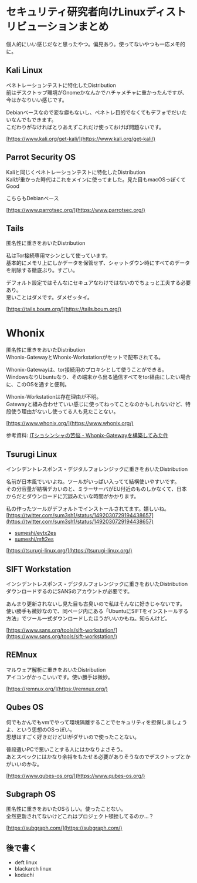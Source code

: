 # セキュリティ研究者向けLinuxディストリビューションまとめ
個人的にいい感じだなと思ったやつ。偏見あり。使ってないやつも一応メモ的に。

## Kali Linux
ペネトレーションテストに特化したDistribution  
前はデスクトップ環境がGnomeかなんかでハチャメチャに重かったんですが、今はかなりいい感じです。

Debianベースなので変な癖もないし、ペネトレ目的でなくてもデフォでだいたいなんでもできます。  
こだわりがなければとりあえずこれだけ使っておけば問題ないです。

[https://www.kali.org/get-kali/](https://www.kali.org/get-kali/)


## Parrot Security OS
Kaliと同じくペネトレーションテストに特化したDistribution  
Kaliが重かった時代はこれをメインに使ってました。見た目もmacOSっぽくてGood

こちらもDebianベース

[https://www.parrotsec.org/](https://www.parrotsec.org/)


## Tails
匿名性に重きをおいたDistribution

私はTor接続専用マシンとして使っています。  
基本的にメモリ上にしかデータを保管せず、シャットダウン時にすべてのデータを削除する徹底ぶり。すごい。  

デフォルト設定ではそんなにセキュアなわけではないのでちょっと工夫する必要あり。  
悪いことはダメです。ダメゼッタイ。

[https://tails.boum.org/](https://tails.boum.org/)


# Whonix
匿名性に重きをおいたDistribution  
Whonix-GatewayとWhonix-Workstationがセットで配布されてる。

Whonix-Gatewayは、tor接続用のプロキシとして使うことができる。  
WindowsなりUbuntuなり、その端末から出る通信すべてをtor経由にしたい場合に、このOSを通すと便利。

Whonix-Workstationは存在理由が不明。  
Gatewayと組み合わせていい感じに使ってねってことなのかもしれないけど、特段使う理由がないし使ってる人も見たことない。

[https://www.whonix.org/](https://www.whonix.org/)

参考資料: [ITショシンシャの苦悩 - Whonix-Gatewayを構築してみた件](https://no-voids.hatenablog.com/entry/20210926)


## Tsurugi Linux
インシデントレスポンス・デジタルフォレンジックに重きをおいたDistribution  

名前が日本風でいいよね。ツールがいっぱい入ってて結構使いやすいです。  
その分容量が結構デカいのと、ミラーサーバがEU付近のものしかなくて、日本からだとダウンロードに冗談みたいな時間がかかります。

私の作ったツールがデフォルトでインストールされてます。嬉しいね。  
[https://twitter.com/sum3sh1/status/1492030729194438657](https://twitter.com/sum3sh1/status/1492030729194438657)

- [sumeshi/evtx2es](https://github.com/sumeshi/evtx2es)  
- [sumeshi/mft2es](https://github.com/sumeshi/evtx2es)  

[https://tsurugi-linux.org/](https://tsurugi-linux.org/)


## SIFT Workstation
インシデントレスポンス・デジタルフォレンジックに重きをおいたDistribution  
ダウンロードするのにSANSのアカウントが必要です。

あんまり更新されないし見た目も古臭いので私はそんなに好きじゃないです。  
使い勝手も微妙なので、同ページ内にある「UbuntuにSIFTをインストールする方法」でツール一式ダウンロードしたほうがいいかもね。知らんけど。

[https://www.sans.org/tools/sift-workstation/](https://www.sans.org/tools/sift-workstation/)


## REMnux
マルウェア解析に重きをおいたDistribution  
アイコンがかっこいいです。使い勝手は微妙。

[https://remnux.org/](https://remnux.org/)


## Qubes OS
何でもかんでもvmでやって環境隔離することでセキュリティを担保しましょうよ、という思想のOSっぽい。  
思想はすごく好きだけどUIがダサいので使ったことない。

普段遣いPCで悪いことする人にはかなりよさそう。  
あとスペックにはかなり余裕をもたせる必要がありそうなのでデスクトップとかがいいのかな。

[https://www.qubes-os.org/](https://www.qubes-os.org/)


## Subgraph OS
匿名性に重きをおいたOSらしい。使ったことない。  
全然更新されてないけどこれはプロジェクト頓挫してるのか...？

[https://subgraph.com/](https://subgraph.com/)


## 後で書く
- deft linux
- blackarch linux
- kodachi
